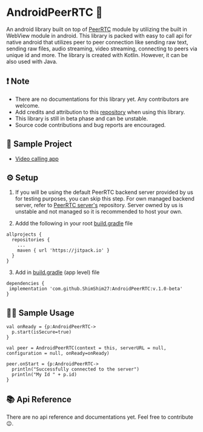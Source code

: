 # AndroidPeerRTC 📱
An android library built on top of [PeerRTC](https://github.com/ShimShim27/PeerRTC) module by utilizing the built in WebView module
in android. This library is packed with easy to call api for native android that utilizes peer to peer connection like sending raw text, 
sending raw files, audio streaming, video streaming, connecting to peers via unique id and more. The library is created with Kotlin. However,
it can be also used with Java.

## ❗ Note
* There are no documentations for this library yet. Any contributors are welcome.
* Add credits and attribution to this [repository](https://github.com/ShimShim27/AndroidPeerRTC) when using this library.
* This library is still in beta phase and can be unstable. 
* Source code contributions and bug reports are encouraged.

## 📖 Sample Project
* [Video calling app](https://github.com/ShimShim27/AndroidPeerRTC/tree/master/app)

## ⚙️ Setup

1. If you will be using the default PeerRTC backend server provided by us for testing purposes, you can skip this step. For own
managed backend server, refer to [PeerRTC server's](https://github.com/ShimShim27/PeerRTC-Server) repository. Server owned by us is unstable and not managed so it is
recommended to host your own.<br/>

2. Addd the following in your root [build.gradle](https://github.com/ShimShim27/AndroidPeerRTC/blob/master/build.gradle) file
```
allprojects {
  repositories {
    ...
    maven { url 'https://jitpack.io' }
  }
}
```

3. Add in [build.gradle](https://github.com/ShimShim27/AndroidPeerRTC/blob/master/app/build.gradle) (app level) file
```
dependencies {
 implementation 'com.github.ShimShim27:AndroidPeerRTC:v.1.0-beta'
}
```

## 👨‍🏫 Sample Usage 
```
val onReady = {p:AndroidPeerRTC->
  p.start(isSecure=true)
}

val peer = AndroidPeerRTC(context = this, serverURL = null, configuration = null, onReady=onReady) 

peer.onStart = {p:AndroidPeerRTC-> 
  println("Successfully connected to the server")
  println("My Id " + p.id)
}
```

## 📚 Api Reference
There are no api reference and documentations yet. Feel free to contribute 😉.


